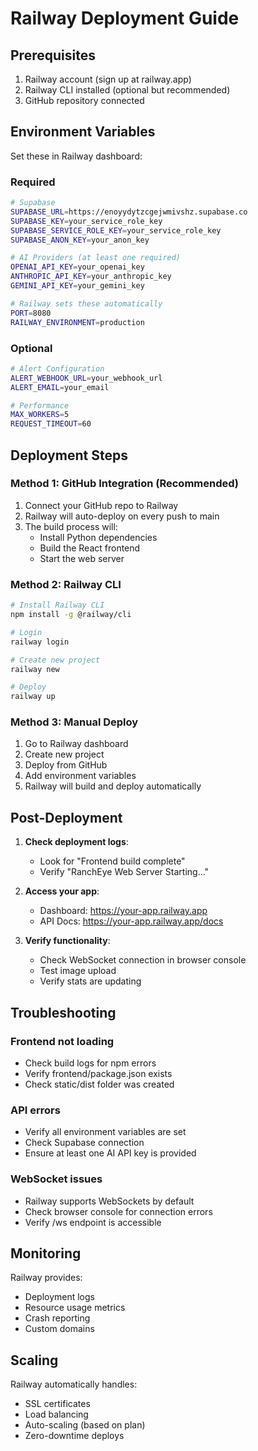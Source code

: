# Railway Deployment Guide

## Prerequisites

1. Railway account (sign up at railway.app)
2. Railway CLI installed (optional but recommended)
3. GitHub repository connected

## Environment Variables

Set these in Railway dashboard:

### Required
```bash
# Supabase
SUPABASE_URL=https://enoyydytzcgejwmivshz.supabase.co
SUPABASE_KEY=your_service_role_key
SUPABASE_SERVICE_ROLE_KEY=your_service_role_key
SUPABASE_ANON_KEY=your_anon_key

# AI Providers (at least one required)
OPENAI_API_KEY=your_openai_key
ANTHROPIC_API_KEY=your_anthropic_key
GEMINI_API_KEY=your_gemini_key

# Railway sets these automatically
PORT=8080
RAILWAY_ENVIRONMENT=production
```

### Optional
```bash
# Alert Configuration
ALERT_WEBHOOK_URL=your_webhook_url
ALERT_EMAIL=your_email

# Performance
MAX_WORKERS=5
REQUEST_TIMEOUT=60
```

## Deployment Steps

### Method 1: GitHub Integration (Recommended)

1. Connect your GitHub repo to Railway
2. Railway will auto-deploy on every push to main
3. The build process will:
   - Install Python dependencies
   - Build the React frontend
   - Start the web server

### Method 2: Railway CLI

```bash
# Install Railway CLI
npm install -g @railway/cli

# Login
railway login

# Create new project
railway new

# Deploy
railway up
```

### Method 3: Manual Deploy

1. Go to Railway dashboard
2. Create new project
3. Deploy from GitHub
4. Add environment variables
5. Railway will build and deploy automatically

## Post-Deployment

1. **Check deployment logs**:
   - Look for "Frontend build complete"
   - Verify "RanchEye Web Server Starting..."

2. **Access your app**:
   - Dashboard: https://your-app.railway.app
   - API Docs: https://your-app.railway.app/docs

3. **Verify functionality**:
   - Check WebSocket connection in browser console
   - Test image upload
   - Verify stats are updating

## Troubleshooting

### Frontend not loading
- Check build logs for npm errors
- Verify frontend/package.json exists
- Check static/dist folder was created

### API errors
- Verify all environment variables are set
- Check Supabase connection
- Ensure at least one AI API key is provided

### WebSocket issues
- Railway supports WebSockets by default
- Check browser console for connection errors
- Verify /ws endpoint is accessible

## Monitoring

Railway provides:
- Deployment logs
- Resource usage metrics
- Crash reporting
- Custom domains

## Scaling

Railway automatically handles:
- SSL certificates
- Load balancing
- Auto-scaling (based on plan)
- Zero-downtime deploys